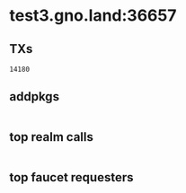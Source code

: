 # test3.gno.land:36657

## TXs
```
14180
```

## addpkgs
```
```

## top realm calls
```
```

## top faucet requesters
```
```

